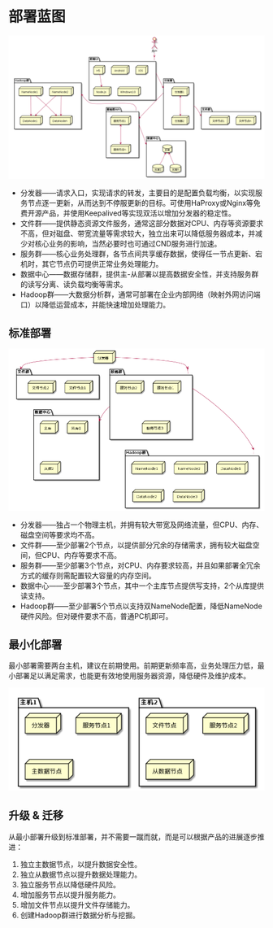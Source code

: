 # 部署蓝图

![部署蓝图](uml/front/deploy/main.png "部署蓝图")

- 分发器——请求入口，实现请求的转发，主要目的是配置负载均衡，以实现服务节点逐一更新，从而达到不停服更新的目标。可使用HaProxy或Nginx等免费开源产品，并使用Keepalived等实现双活以增加分发器的稳定性。
- 文件群——提供静态资源文件服务，通常这部分数据对CPU、内存等资源要求不高，但对磁盘、带宽流量等需求较大，独立出来可以降低服务器成本，并减少对核心业务的影响，当然必要时也可通过CND服务进行加速。
- 服务群——核心业务处理群，各节点间共享缓存数据，使得任一节点更新、宕机时，其它节点仍可提供正常业务处理能力。
- 数据中心——数据存储群，提供主-从部署以提高数据安全性，并支持服务群的读写分离、读负载均衡等需求。
- Hadoop群——大数据分析群，通常可部署在企业内部网络（映射外网访问端口）以降低运营成本，并能快速增加处理能力。

## 标准部署

![标准部署](uml/front/deploy/standard.png "标准部署")

- 分发器——独占一个物理主机，并拥有较大带宽及网络流量，但CPU、内存、磁盘空间等要求均不高。
- 文件群——至少部署2个节点，以提供部分冗余的存储需求，拥有较大磁盘空间，但CPU、内存等要求不高。
- 服务群——至少部署3个节点，对CPU、内存要求较高，并且如果部署全冗余方式的缓存则需配置较大容量的内存空间。
- 数据中心——至少部署3个节点，其中一个主库节点提供写支持，2个从库提供读支持。
- Hadoop群——至少部署5个节点以支持双NameNode配置，降低NameNode硬件风险。但对硬件要求不高，普通PC机即可。

## 最小化部署

最小部署需要两台主机，建议在前期使用。前期更新频率高，业务处理压力低，最小部署足以满足需求，也能更有效地使用服务器资源，降低硬件及维护成本。

![最小化部署](uml/front/deploy/min.png "最小化部署")

## 升级 & 迁移

从最小部署升级到标准部署，并不需要一蹴而就，而是可以根据产品的进展逐步推进：
1. 独立主数据节点，以提升数据安全性。
1. 独立从数据节点以提升数据处理能力。
1. 独立服务节点以降低硬件风险。
1. 增加服务节点以提升服务能力。
1. 增加文件节点以提升文件存储能力。
1. 创建Hadoop群进行数据分析与挖掘。
